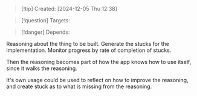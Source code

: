 
>[!tip] Created: [2024-12-05 Thu 12:38]

>[!question] Targets: 

>[!danger] Depends: 

Reasoning about the thing to be built.
Generate the stucks for the implementation.
Monitor progress by rate of completion of stucks.

Then the reasoning becomes part of how the app knows how to use itself, since it walks the reasoning.

It's own usage could be used to reflect on how to improve the reasoning, and create stuck as to what is missing from the reasoning.